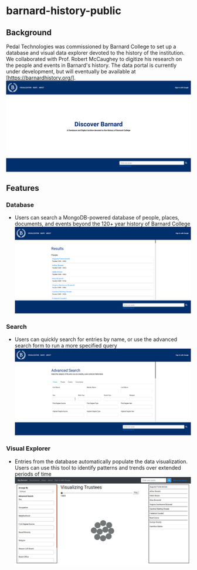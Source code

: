 # barnard-history-public

## Background
Pedal Technologies was commissioned by Barnard College to set up a database and visual data explorer devoted to the history of the institution. We collaborated with Prof. Robert McCaughey to digitize his research on the people and events in Barnard's history. The data portal is currently under development, but will eventually be available at [https://barnardhistory.org/].
![Homepage screenshot](readme-images/barnard-screenshot.png)

## Features

### Database
- Users can search a MongoDB-powered database of people, places, documents, and events beyond the 120+ year history of Barnard College
![Results screenshot](readme-images/results-screenshot.png)

### Search
- Users can quickly search for entries by name, or use the advanced search form to run a more specified query
![Advanced search screenshot](readme-images/advanced-search-screenshot.png)


### Visual Explorer
- Entries from the database automatically populate the data visualization. Users can use this tool to identify patterns and trends over extended periods of time
![Visual explorer screenshot](readme-images/visualization-screenshot.png)

